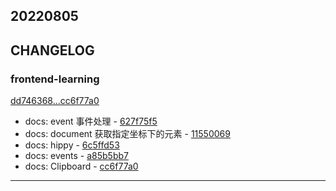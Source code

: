 ## 20220805

## CHANGELOG

### frontend-learning

[dd746368...cc6f77a0](https://github.com/zhbhun/frontend-learning/compare/dd746368...cc6f77a0)

* docs: event 事件处理 - [627f75f5](https://github.com/zhbhun/frontend-learning/commit/627f75f5314b5c77ba9e22442768c625eff35058)
* docs: document 获取指定坐标下的元素 - [11550069](https://github.com/zhbhun/frontend-learning/commit/11550069bbcc28c824481e5e298895b6e880a084)
* docs: hippy - [6c5ffd53](https://github.com/zhbhun/frontend-learning/commit/6c5ffd53a8038f8374ffb804efdfab460953e298)
* docs: events - [a85b5bb7](https://github.com/zhbhun/frontend-learning/commit/a85b5bb77207bb27446ccb4c0a7da6bddf0675cc)
* docs: Clipboard - [cc6f77a0](https://github.com/zhbhun/frontend-learning/commit/cc6f77a0a8b2a92756dc5ce9dfbded73ee8a7eba)

---

